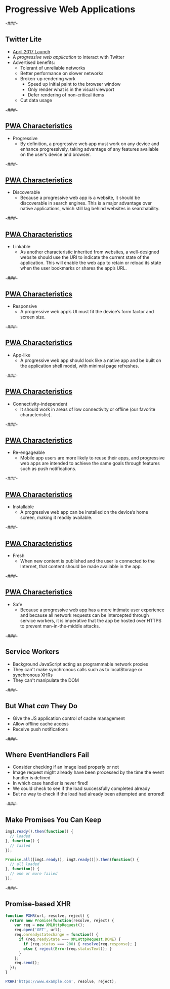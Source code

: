 # Progressive Web Applications

-###-

## Twitter Lite

* [April 2017 Launch](https://lite.twitter.com/content/lite-twitter/en.html)
* A *progressive web application* to interact with Twitter
* Advertised benefits:
    * Tolerant of unreliable networks
    * Better performance on slower networks
    * Broken-up rendering work
        * Speed up initial paint to the browser window
        * Only render what is in the visual viewport
        * Defer rendering of non-critical items
    * Cut data usage

-###-

## [PWA Characteristics](https://www.smashingmagazine.com/2016/08/a-beginners-guide-to-progressive-web-apps/#characteristics-of-a-progressive-web-app)

* Progressive
  * By definition, a progressive web app must work on any device and enhance progressively, taking advantage of any features available on the user’s device and browser.

-###-

## [PWA Characteristics](https://www.smashingmagazine.com/2016/08/a-beginners-guide-to-progressive-web-apps/#characteristics-of-a-progressive-web-app)

* Discoverable
  * Because a progressive web app is a website, it should be discoverable in search engines. This is a major advantage over native applications, which still lag behind websites in searchability.

-###-

## [PWA Characteristics](https://www.smashingmagazine.com/2016/08/a-beginners-guide-to-progressive-web-apps/#characteristics-of-a-progressive-web-app)

* Linkable 
  * As another characteristic inherited from websites, a well-designed website should use the URI to indicate the current state of the application. This will enable the web app to retain or reload its state when the user bookmarks or shares the app’s URL.

-###-

## [PWA Characteristics](https://www.smashingmagazine.com/2016/08/a-beginners-guide-to-progressive-web-apps/#characteristics-of-a-progressive-web-app)

* Responsive 
  * A progressive web app’s UI must fit the device’s form factor and screen size.

-###-

## [PWA Characteristics](https://www.smashingmagazine.com/2016/08/a-beginners-guide-to-progressive-web-apps/#characteristics-of-a-progressive-web-app)

* App-like 
  * A progressive web app should look like a native app and be built on the application shell model, with minimal page refreshes.

-###-

## [PWA Characteristics](https://www.smashingmagazine.com/2016/08/a-beginners-guide-to-progressive-web-apps/#characteristics-of-a-progressive-web-app)

* Connectivity-independent 
  * It should work in areas of low connectivity or offline (our favorite characteristic).

-###-

## [PWA Characteristics](https://www.smashingmagazine.com/2016/08/a-beginners-guide-to-progressive-web-apps/#characteristics-of-a-progressive-web-app)

* Re-engageable 
  * Mobile app users are more likely to reuse their apps, and progressive web apps are intended to achieve the same goals through features such as push notifications.

-###-

## [PWA Characteristics](https://www.smashingmagazine.com/2016/08/a-beginners-guide-to-progressive-web-apps/#characteristics-of-a-progressive-web-app)

* Installable 
  * A progressive web app can be installed on the device’s home screen, making it readily available.

-###-

## [PWA Characteristics](https://www.smashingmagazine.com/2016/08/a-beginners-guide-to-progressive-web-apps/#characteristics-of-a-progressive-web-app)

* Fresh 
  * When new content is published and the user is connected to the Internet, that content should be made available in the app.

-###-

## [PWA Characteristics](https://www.smashingmagazine.com/2016/08/a-beginners-guide-to-progressive-web-apps/#characteristics-of-a-progressive-web-app)

* Safe 
  * Because a progressive web app has a more intimate user experience and because all network requests can be intercepted through service workers, it is imperative that the app be hosted over HTTPS to prevent man-in-the-middle attacks.

-###-

## Service Workers

* Background JavaScript acting as programmable network proxies
* They can't make synchronous calls such as to localStorage or synchronous XHRs
* They can't manipulate the DOM

-###-

## But What *can* They Do

* Give the JS application control of cache management
* Allow offline cache access
* Receive push notifications

-###-

## Where EventHandlers Fail

* Consider checking if an image load properly or not
* Image request might already have been processed by the time the event handler is defined
* In which case handler is never fired!
* We could check to see if the load successfully completed already
* But no way to check if the load had already been attempted and errored!

-###-

## Make Promises You Can Keep

```javascript
img1.ready().then(function() {
  // loaded
}, function() {
  // failed
});
```

```javascript
Promise.all([img1.ready(), img2.ready()]).then(function() {
  // all loaded
}, function() {
  // one or more failed
});
```

-###-

## Promise-based XHR

```javascript
function PXHR(url, resolve, reject) {
  return new Promise(function(resolve, reject) {
    var req = new XMLHttpRequest();
    req.open('GET', url);
    req.onreadystatechange = function() {
      if (req.readyState === XMLHttpRequest.DONE) {
        if (req.status === 200) { resolve(req.response); }
        else { reject(Error(req.statusText)); }
      }
    };
    req.send();
  });
}

PXHR('https://www.example.com', resolve, reject);
```